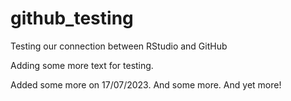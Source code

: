 # github_testing
Testing our connection between RStudio and GitHub

Adding some more text for testing.

Added some more on 17/07/2023. And some more. And yet more!